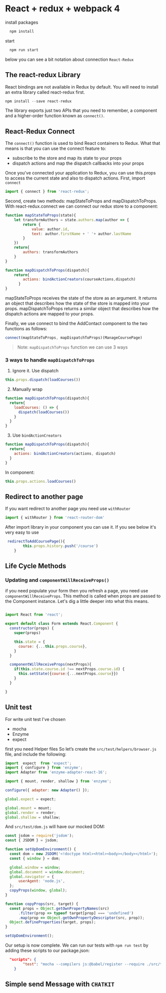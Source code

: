 # React + redux + webpack 4

install packages
```javascript
  npm install
```

start
```javascript
  npm run start
```
below you can see a bit notation about connection `React-Redux`
## The react-redux Library
React bindings are not available in Redux by default. You will need to install an extra library called react-redux first.
```javascript
npm install --save react-redux
```
The library exports just two APIs that you need to remember, a <Provider /> component and a higher-order function known as `connect()`. 

## React-Redux Connect
The `connect()` function is used to bind React containers to Redux. What that means is that you can use the connect feature to:

  -  subscribe to the store and map its state to your props
  -  dispatch actions and map the dispatch callbacks into your props

Once you've connected your application to Redux, you can use this.props to access the current state and also to dispatch actions.
First, import `connect`

```javascript
import { connect } from 'react-redux';
```
Second, create two methods: mapStateToProps and mapDispatchToProps.
With react-redux.connect we can connect our redux store to a component:

```javascript
function mapStateToProps(state){
    let transformAuthors = state.authors.map(author => {
        return {
            value: author.id,
            text: author.firstName + ' '+ author.lastName
        }
    })
    return{
        authors: transformAuthors
    }
}

function mapDispatchToProps(dispatch){
    return{
        actions: bindActionCreators(courseActions,dispatch)
      }
}
```
mapStateToProps receives the state of the store as an argument. It returns an object that describes how the state of the store is mapped into your props. mapDispatchToProps returns a similar object that describes how the dispatch actions are mapped to your props. 

Finally, we use connect to bind the AddContact component to the two functions as follows:
```javascript
connect(mapStateToProps, mapDispatchToProps)(ManageCoursePage)
```

>Note: `mapDispatchToProps` function we can use 3 ways

### 3 ways to handle `mapDispatchToProps`

1. Ignore it. Use dispatch
```javascript
this.props.dispatch(loadCourses())   
```

2. Manually wrap
```javascript
function mapDispatchToProps(dispatch){
  return{
    loadCourses: () => {
      dispatch(loadCourses())
    }
  }
}
```

3. Use `bindActionCreators`
```javascript
function mapDispatchToProps(dispatch){
  return{
    actions: bindActionCreators(actions, dispatch)    
  }
}
```
In component:
```javascript
this.props.actions.loadCourses()
```

## Redirect to another page
If you want redirect to another page you need use `withRouter`

```javascript
import { withRouter } from 'react-router-dom'
```

After import library in your component you can use it. If you see below it's very easy to use

```javascript
 redirectToAddCoursePage(){
        this.props.history.push('/course')
    }
```    

## Life Cycle Methods

### Updating and `componentWillReceiveProps()`

if you need populate your form then you refresh a page, you need use `componentWillReceiveProps`. This method is called when props are passed to the Component instance. Let's dig a little deeper into what this means.

```javascript

import React from 'react';

export default class Form extends React.Component {
  constructor(props) {
    super(props)

    this.state = {
      course: {...this.props.course},
    }
  }

  componentWillReceiveProps(nextProps){
    if(this.state.course.id !== nextProps.course.id) {
      this.setState({course:{...nextProps.course}})
    }
  }

}    
```    

## Unit test
For write unit test I've chosen 
- mocha
- Enzyme
- expect

first you need Helper files
So let’s create the `src/test/helpers/browser.js` file, and include the following:
```javascript
import  expect  from 'expect';
import { configure } from 'enzyme';
import Adapter from 'enzyme-adapter-react-16';

import { mount, render, shallow } from 'enzyme';

configure({ adapter: new Adapter() });

global.expect = expect;

global.mount = mount;
global.render = render;
global.shallow = shallow;    
```   
And `src/test/dom.js` will have our mocked DOM:
```javascript
const jsdom = require('jsdom');
const { JSDOM } = jsdom;

function setUpDomEnvironment() {
  const dom = new JSDOM('<!doctype html><html><body></body></html>');
  const { window } = dom;

  global.window = window;
  global.document = window.document;
  global.navigator = {
      userAgent: 'node.js',
  };
  copyProps(window, global);
}

function copyProps(src, target) {
  const props = Object.getOwnPropertyNames(src)
      .filter(prop => typeof target[prop] === 'undefined')
      .map(prop => Object.getOwnPropertyDescriptor(src, prop));
  Object.defineProperties(target, props);
}

setUpDomEnvironment();
```
Our setup is now complete. We can run our tests with `npm run test` by adding these scripts to our package.json:

```json
  "scripts": {
        "test": "mocha --compilers js:@babel/register --require ./src/test/helpers/browser.js --require ./src/test/helpers/dom.js --recursive \"./src/test/**/*.spec.js*\""
    }
```

## Simple send Message with `CHATKIT`
